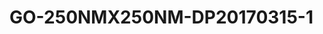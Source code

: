 <a name="material" />

# GO-250NMX250NM-DP20170315-1
<script type="application/ld+json">
  {
    "@context": "https://schema.org/",
    "@type": "ChemicalSubstance",
    "http://purl.org/dc/terms/conformsTo":
      {
        "@type": "CreativeWork",
        "@id": "https://bioschemas.org/profiles/ChemicalSubstance/0.4-RELEASE/"
      },
    "@id": "https://egonw.github.io/nanowiki/nanowiki486.html#material",
    "name": "GO-250NMX250NM-DP20170315-1",
    "sameAs: "http://127.0.0.1/mediawiki/index.php/Special:URIResolver/GO-2D250NMX250NM-2DDP20170315-2D1"
  }
</script>

